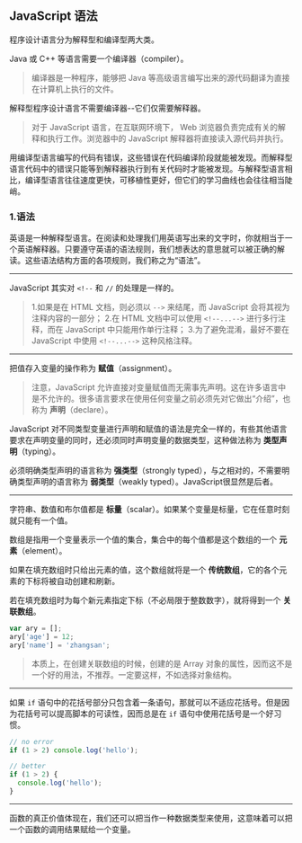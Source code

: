 ## JavaScript 语法

程序设计语言分为解释型和编译型两大类。

Java 或 C++ 等语言需要一个编译器（compiler）。

> 编译器是一种程序，能够把 Java 等高级语言编写出来的源代码翻译为直接在计算机上执行的文件。

解释型程序设计语言不需要编译器--它们仅需要解释器。

> 对于 JavaScript 语言，在互联网环境下， Web 浏览器负责完成有关的解释和执行工作。浏览器中的 JavaScript 解释器将直接读入源代码并执行。

用编译型语言编写的代码有错误，这些错误在代码编译阶段就能被发现。而解释型语言代码中的错误只能等到解释器执行到有关代码时才能被发现。与解释型语言相比，编译型语言往往速度更快，可移植性更好，但它们的学习曲线也会往往相当陡峭。

### 1.语法

英语是一种解释型语言。在阅读和处理我们用英语写出来的文字时，你就相当于一个英语解释器。只要遵守英语的语法规则，我们想表达的意思就可以被正确的解读。这些语法结构方面的各项规则，我们称之为“语法”。

---

JavaScript 其实对 `<!--` 和 `//` 的处理是一样的。

> 1.如果是在 HTML 文档，则必须以 `-->` 来结尾，而 JavaScript 会将其视为注释内容的一部分；
> 2.在 HTML 文档中可以使用 `<!--...-->` 进行多行注释，而在 JavaScript 中只能用作单行注释；
> 3.为了避免混淆，最好不要在 JavaScript 中使用 `<!--...-->` 这种风格注释。

---

把值存入变量的操作称为 **赋值**（assignment）。

> 注意，JavaScript 允许直接对变量赋值而无需事先声明。这在许多语言中是不允许的。很多语言要求在使用任何变量之前必须先对它做出“介绍”，也称为 **声明**（declare）。

JavaScript 对不同类型变量进行声明和赋值的语法是完全一样的，有些其他语言要求在声明变量的同时，还必须同时声明变量的数据类型，这种做法称为 **类型声明**（typing）。

必须明确类型声明的语言称为 **强类型**（strongly typed），与之相对的，不需要明确类型声明的语言称为 **弱类型**（weakly typed）。JavaScript很显然是后者。

---

字符串、数值和布尔值都是 **标量**（scalar）。如果某个变量是标量，它在任意时刻就只能有一个值。

数组是指用一个变量表示一个值的集合，集合中的每个值都是这个数组的一个 **元素**（element）。

如果在填充数组时只给出元素的值，这个数组就将是一个 **传统数组**，它的各个元素的下标将被自动创建和刷新。

若在填充数组时为每个新元素指定下标（不必局限于整数数字），就将得到一个 **关联数组**。

```js
var ary = [];
ary['age'] = 12;
ary['name'] = 'zhangsan';
```

> 本质上，在创建关联数组的时候，创建的是 Array 对象的属性，因而这不是一个好的用法，不推荐。一定要这样，不如选择对象结构。

---

如果 `if` 语句中的花括号部分只包含着一条语句，那就可以不适应花括号。但是因为花括号可以提高脚本的可读性，因而总是在 `if`  语句中使用花括号是一个好习惯。

```js
// no error
if (1 > 2) console.log('hello');

// better
if (1 > 2) {
  console.log('hello');
}
```

---

函数的真正价值体现在，我们还可以把当作一种数据类型来使用，这意味着可以把一个函数的调用结果赋给一个变量。
